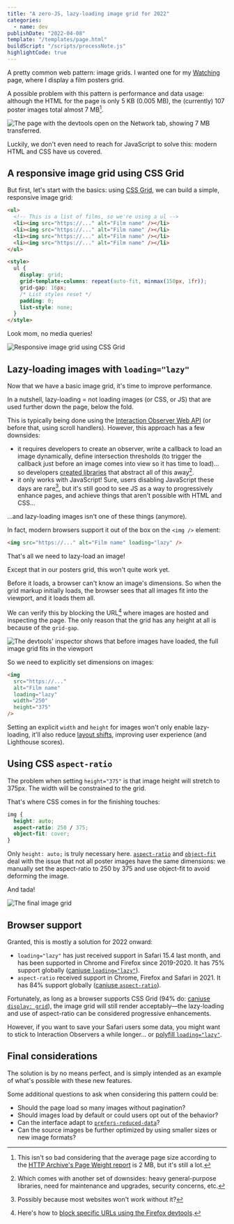 ```yaml
---
title: "A zero-JS, lazy-loading image grid for 2022"
categories:
  - name: dev
publishDate: "2022-04-08"
template: "/templates/page.html"
buildScript: "/scripts/processNote.js"
highlightCode: true
---
```


A pretty common web pattern: image grids. I wanted one for my [Watching](/watching/) page, where I display a film posters grid.

A possible problem with this pattern is performance and data usage: although the HTML for the page is only 5 KB (0.005 MB), the (currently) 107 poster images total almost 7 MB[^1].

![The page with the devtools open on the Network tab, showing 7 MB transferred.](/static/images/2022-04-08-watching-page-network.jpg)

Luckily, we don't even need to reach for JavaScript to solve this: modern HTML and CSS have us covered.

## A responsive image grid using CSS Grid

But first, let's start with the basics: using [CSS Grid](https://developer.mozilla.org/en-US/docs/Web/CSS/CSS_Grid_Layout), we can build a simple, responsive image grid:

```html
<ul>
  <!-- This is a list of films, so we're using a ul -->
  <li><img src="https://..." alt="Film name" /></li>
  <li><img src="https://..." alt="Film name" /></li>
  <li><img src="https://..." alt="Film name" /></li>
  <li><img src="https://..." alt="Film name" /></li>
</ul>

<style>
  ul {
    display: grid;
    grid-template-columns: repeat(auto-fit, minmax(150px, 1fr));
    grid-gap: 16px;
    /* List styles reset */
    padding: 0;
    list-style: none;
  }
</style>
```

Look mom, no media queries!

![Responsive image grid using CSS Grid](/static/images/2022-04-08-image-grid.jpg)

## Lazy-loading images with `loading="lazy"`

Now that we have a basic image grid, it's time to improve performance.

In a nutshell, lazy-loading = not loading images (or CSS, or JS) that are used further down the page, below the fold.

This is typically being done using the [Interaction Observer Web API](https://developer.mozilla.org/en-US/docs/Web/API/Intersection_Observer_API) (or before that, using scroll handlers). However, this approach has a few downsides:

- it requires developers to create an observer, write a callback to load an image dynamically, define intersection thresholds (to trigger the callback just before an image comes into view so it has time to load)... so developers [created libraries](https://www.npmjs.com/search?q=intersection%20observer) that abstract all of this away[^2].
- it only works with JavaScript! Sure, users disabling JavaScript these days are rare[^3], but it's still good to see JS as a way to progressively enhance pages, and achieve things that aren't possible with HTML and CSS...

...and lazy-loading images isn't one of these things (anymore).

In fact, modern browsers support it out of the box on the `<img />` element:

```html
<img src="https://..." alt="Film name" loading="lazy" />
```

That's all we need to lazy-load an image!

Except that in our posters grid, this won't quite work yet.

Before it loads, a browser can't know an image's dimensions. So when the grid markup initially loads, the browser sees that all images fit into the viewport, and it loads them all.

We can verify this by blocking the URL[^4] where images are hosted and inspecting the page. The only reason that the grid has any height at all is because of the `grid-gap`.

![The devtools' inspector shows that before images have loaded, the full image grid fits in the viewport](/static/images/2022-04-08-no-image-size.jpg)

So we need to explicitly set dimensions on images:

```html
<img
  src="https://..."
  alt="Film name"
  loading="lazy"
  width="250"
  height="375"
/>
```

Setting an explicit `width` and `height` for images won't only enable lazy-loading, it'll also reduce [layout shifts](https://web.dev/cls/), improving user experience (and Lighthouse scores).

## Using CSS `aspect-ratio`

The problem when setting `height="375"` is that image height will stretch to 375px. The width will be constrained to the grid.

That's where CSS comes in for the finishing touches:

```css
img {
  height: auto;
  aspect-ratio: 250 / 375;
  object-fit: cover;
}
```

Only `height: auto;` is truly necessary here. [`aspect-ratio`](https://developer.mozilla.org/en-US/docs/Web/CSS/aspect-ratio) and [`object-fit`](https://developer.mozilla.org/en-US/docs/Web/CSS/object-fit) deal with the issue that not all poster images have the same dimensions: we manually set the aspect-ratio to 250 by 375 and use object-fit to avoid deforming the image.

And tada!

![The final image grid](/static/images/2022-04-08-image-grid-final.jpg)

## Browser support

Granted, this is mostly a solution for 2022 onward:

- `loading="lazy"` has just received support in Safari 15.4 last month, and has been supported in Chrome and Firefox since 2019-2020. It has 75% support globally ([caniuse `loading="lazy"`](https://caniuse.com/loading-lazy-attr)).
- `aspect-ratio` received support in Chrome, Firefox and Safari in 2021. It has 84% support globally ([caniuse `aspect-ratio`](https://caniuse.com/mdn-css_properties_aspect-ratio)).

Fortunately, as long as a browser supports CSS Grid (94% do: [caniuse `display: grid`](https://caniuse.com/css-grid)), the image grid will still render acceptably—the lazy-loading and use of aspect-ratio can be considered progressive enhancements.

However, if you want to save your Safari users some data, you might want to stick to Interaction Observers a while longer... or [polyfill `loading="lazy"`](https://github.com/mfranzke/loading-attribute-polyfill).

## Final considerations

The solution is by no means perfect, and is simply intended as an example of what's possible with these new features.

Some additional questions to ask when considering this pattern could be:

- Should the page load so many images without pagination?
- Should images load by default or could users opt out of the behavior?
- Can the interface adapt to [`prefers-reduced-data`](https://developer.mozilla.org/en-US/docs/Web/CSS/@media/prefers-reduced-data)?
- Can the source images be further optimized by using smaller sizes or new image formats?

[^1]: This isn't so bad considering that the average page size according to the [HTTP Archive's Page Weight report](https://httparchive.org/reports/page-weight) is 2 MB, but it's still a lot.
[^2]: Which comes with another set of downsides: heavy general-purpose libraries, need for maintenance and upgrades, security concerns, etc.
[^3]: Possibly because most websites won't work without it?
[^4]: Here's how to [block specific URLs using the Firefox devtools](https://firefox-source-docs.mozilla.org/devtools-user/network_monitor/request_list/index.html#blocking-specific-urls).
